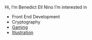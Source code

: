 Hi, I’m Benedict Ell Nino
I’m interested in 
- Front End Development
- Cryptography 
- [Gaming](https://www.youtube.com/channel/UCeDxd3XofRwT9LTKRFL65Yw)
- [Illustration](https://www.pixiv.net/en/users/28749658) 


<!---
ninoslat1/ninoslat1 is a ✨ special ✨ repository because its `README.md` (this file) appears on your GitHub profile.
You can click the Preview link to take a look at your changes.
--->
